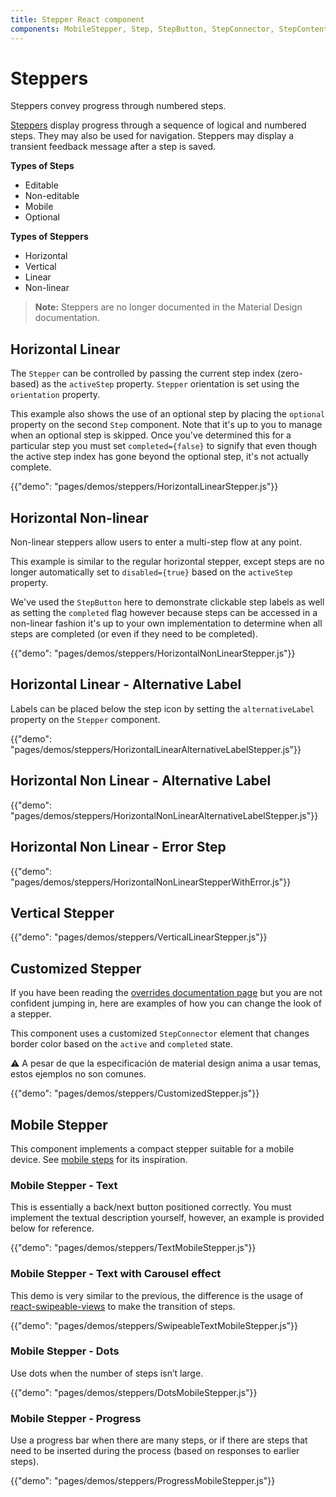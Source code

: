 ```yaml
---
title: Stepper React component
components: MobileStepper, Step, StepButton, StepConnector, StepContent, StepIcon, StepLabel, Stepper
---
```

# Steppers

<p class="description">Steppers convey progress through numbered steps.</p>

[Steppers](https://material.io/archive/guidelines/components/steppers.html) display progress through a sequence of logical and numbered steps. They may also be used for navigation. Steppers may display a transient feedback message after a step is saved.

**Types of Steps**

- Editable
- Non-editable
- Mobile
- Optional

**Types of Steppers**

- Horizontal
- Vertical
- Linear
- Non-linear

> **Note:** Steppers are no longer documented in the Material Design documentation.

## Horizontal Linear

The `Stepper` can be controlled by passing the current step index (zero-based) as the `activeStep` property. `Stepper` orientation is set using the `orientation` property.

This example also shows the use of an optional step by placing the `optional` property on the second `Step` component. Note that it's up to you to manage when an optional step is skipped. Once you've determined this for a particular step you must set `completed={false}` to signify that even though the active step index has gone beyond the optional step, it's not actually complete.

{{"demo": "pages/demos/steppers/HorizontalLinearStepper.js"}}

## Horizontal Non-linear

Non-linear steppers allow users to enter a multi-step flow at any point.

This example is similar to the regular horizontal stepper, except steps are no longer automatically set to `disabled={true}` based on the `activeStep` property.

We've used the `StepButton` here to demonstrate clickable step labels as well as setting the `completed` flag however because steps can be accessed in a non-linear fashion it's up to your own implementation to determine when all steps are completed (or even if they need to be completed).

{{"demo": "pages/demos/steppers/HorizontalNonLinearStepper.js"}}

## Horizontal Linear - Alternative Label

Labels can be placed below the step icon by setting the `alternativeLabel` property on the `Stepper` component.

{{"demo": "pages/demos/steppers/HorizontalLinearAlternativeLabelStepper.js"}}

## Horizontal Non Linear - Alternative Label

{{"demo": "pages/demos/steppers/HorizontalNonLinearAlternativeLabelStepper.js"}}

## Horizontal Non Linear - Error Step

{{"demo": "pages/demos/steppers/HorizontalNonLinearStepperWithError.js"}}

## Vertical Stepper

{{"demo": "pages/demos/steppers/VerticalLinearStepper.js"}}

## Customized Stepper

If you have been reading the [overrides documentation page](/customization/overrides/) but you are not confident jumping in, here are examples of how you can change the look of a stepper.

This component uses a customized `StepConnector` element that changes border color based on the `active` and `completed` state.

⚠️ A pesar de que la especificación de material design anima a usar temas, estos ejemplos no son comunes.

{{"demo": "pages/demos/steppers/CustomizedStepper.js"}}

## Mobile Stepper

This component implements a compact stepper suitable for a mobile device. See [mobile steps](https://material.io/archive/guidelines/components/steppers.html#steppers-types-of-steps) for its inspiration.

### Mobile Stepper - Text

This is essentially a back/next button positioned correctly. You must implement the textual description yourself, however, an example is provided below for reference.

{{"demo": "pages/demos/steppers/TextMobileStepper.js"}}

### Mobile Stepper - Text with Carousel effect

This demo is very similar to the previous, the difference is the usage of [react-swipeable-views](https://github.com/oliviertassinari/react-swipeable-views) to make the transition of steps.

{{"demo": "pages/demos/steppers/SwipeableTextMobileStepper.js"}}

### Mobile Stepper - Dots

Use dots when the number of steps isn’t large.

{{"demo": "pages/demos/steppers/DotsMobileStepper.js"}}

### Mobile Stepper - Progress

Use a progress bar when there are many steps, or if there are steps that need to be inserted during the process (based on responses to earlier steps).

{{"demo": "pages/demos/steppers/ProgressMobileStepper.js"}}